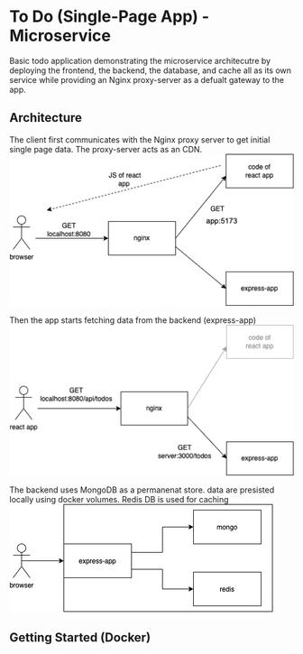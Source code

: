 # To Do (Single-Page App) - Microservice

Basic todo application demonstrating the microservice architecutre by deploying the frontend, the backend, the database, and cache all as its own service while providing an Nginx proxy-server as a defualt gateway to the app.

## Architecture

The client first communicates with the Nginx proxy server to get initial single page data. The proxy-server acts as an CDN.
![Frontend Request](./img/nginx-setup.png)


Then the app starts fetching data from the backend (express-app)
![Frontend Request](./img/nginx-setup2.png)

The backend uses MongoDB as a permanenat store. data are presisted locally using docker volumes. Redis DB is used for caching
![Frontend Request](./img/backend_drawio.png)

## Getting Started (Docker)
